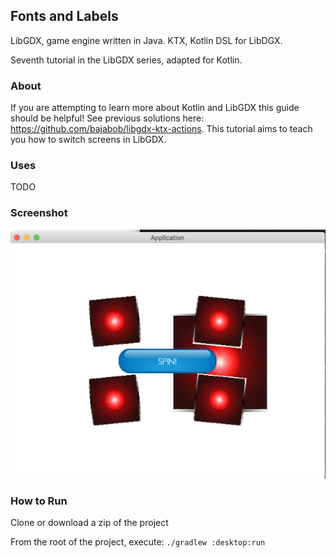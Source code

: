 ## Fonts and Labels 

LibGDX, game engine written in Java. KTX, Kotlin DSL for LibDGX. 

Seventh tutorial in the LibGDX series, adapted for Kotlin.

### About

If you are attempting to learn more about Kotlin and LibGDX this guide should be helpful! See previous solutions here: https://github.com/bajabob/libgdx-ktx-actions. This tutorial aims to teach you how to switch screens in LibGDX. 

### Uses 
 
TODO

### Screenshot

![screenshot of UI](_github/screenshot.png "Sample UI")

### How to Run

Clone or download a zip of the project

From the root of the project, execute: `./gradlew :desktop:run`